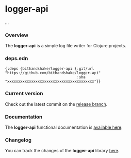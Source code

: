 
# logger-api

...

### Overview

The <strong>logger-api</strong> is a simple log file writer for Clojure projects.

### deps.edn

```
{:deps {bithandshake/logger-api {:git/url "https://github.com/bithandshake/logger-api"
                                 :sha     "xxxxxxxxxxxxxxxxxxxxxxxxxxxxxxxxxxxxxxxx"}}
```

### Current version

Check out the latest commit on the [release branch](https://github.com/bithandshake/logger-api/tree/release).

### Documentation

The <strong>logger-api</strong> functional documentation is [available here](documentation/COVER.md).

### Changelog

You can track the changes of the <strong>logger-api</strong> library [here](CHANGES.md).

